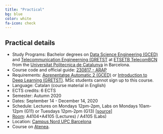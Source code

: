 ```yaml
---
title: "Practical"
bg: blue
color: white
fa-icon: check
---
```


## Practical details

* Study Programs: Bachelor degrees on [Data Science Engineering (GCED)][dse] and [Telecommunication Engineerning (GRETST][gretst] at [ETSETB TelecomBCN](http://etsetb.upc.edu/ca) from the [Universitat Politecnica de Catalunya][upc] in Barcelona.
* Course code and official guide: [230817 - ARAP](https://www.upc.edu/content/grau/guiadocent/pdf/cat/230817)
* Requirements: [Aprenentatge Automatic 2 (GCED)][aa2] or [Introduction to Deep Learning (GRETST)][idl]. MSc students cannot sign up to this course.
* Language: Catalan (course material in English)
* ECTS credits: 6 ECTS
* Semester: Autumn 2020
* Dates: September 14 - December 14, 2020
* Schedule: Lectures on Mondays 12pm-2pm, Labs on Mondays 10am-12pm (G11) or Tuesdays 12pm-2pm (G13) [[source]][room]
* [Room][room]: A4104+A4105 (Lectures) / A4105 (Labs)
* Location: [Campus Nord UPC Barcelona](https://imatge.upc.edu/web/contact)
* Course on [Atenea][atenea].

[idl]: https://telecombcn-dl.github.io/idl-2020/
[aa2]: https://www.fib.upc.edu/en/studies/bachelors-degrees/bachelor-degree-data-science-and-engineering/curriculum/syllabus/AA2-GCED
[dse]: https://dse.upc.edu/en
[gretst]: https://telecos.upc.edu/en/study-programs/degrees/bachelors-degree-in-telecommunications-technologies-and-services-engineering?set_language=en
[atenea]: https://atenea.upc.edu/course/view.php?id=63606
[upc]: http://www.upc.edu/?set_language=en

[room]: https://intranet.etsetb.upc.edu/serveis/pdi/docencia/horaris/GRETST_OG_Q1_2021_47.html
